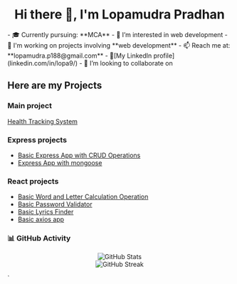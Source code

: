 <h1 align="center">Hi there 👋, I'm Lopamudra Pradhan</h1>
- 🎓 Currently pursuing: **MCA**
- 👀 I’m interested in web development
- 🔭 I'm working on projects involving **web development**
- 📫 Reach me at: **lopamudra.p188@gmail.com**
- 🔗[My LinkedIn profile](linkedin.com/in/lopa9/)
- 💞️ I’m looking to collaborate on 
  


## Here are my Projects
### Main project 
[Health Tracking System ]()
### Express projects
- [Basic Express App with CRUD Operations](https://github.com/lopa9/expressApp1)
- [Express App with mongoose](https://github.com/lopa9/expressApp2)

### React projects
- [Basic Word and Letter Calculation Operation](https://github.com/lopa9/ReactProject/tree/main/word-letter-counter)
- [Basic Password Validator ](https://github.com/lopa9/ReactProject/tree/main/password-validator)
- [Basic Lyrics Finder](https://github.com/lopa9/ReactProject/tree/main/lyrics-finder)
- [Basic axios app ](https://github.com/lopa9/ReactProject/tree/main/axios-lab)


 <!-- GitHub Stats -->
### 📊 GitHub Activity
<p align="center">
  <img src="https://github-readme-stats.vercel.app/api?username=lopa9&show_icons=true&theme=radical" alt="GitHub Stats" />
  <br>
  <img src="https://streak-stats.demolab.com?user=lopa9&theme=radical" alt="GitHub Streak" />
</p>
`
